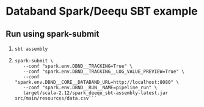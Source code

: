 # Databand Spark/Deequ SBT example

## Run using spark-submit

1. `sbt assembly`
2. ```
   spark-submit \
      --conf "spark.env.DBND__TRACKING=True" \
      --conf "spark.env.DBND__TRACKING__LOG_VALUE_PREVIEW=True" \
      --conf "spark.env.DBND__CORE__DATABAND_URL=http://localhost:8080" \
      --conf "spark.env.DBND__RUN__NAME=pipeline_run" \
      target/scala-2.12/spark_deequ_sbt-assembly-latest.jar src/main/resources/data.csv```


